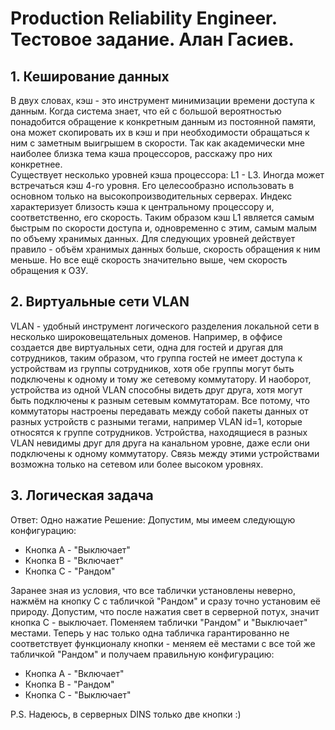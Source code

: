 # Production Reliability Engineer. Тестовое задание. Алан Гасиев.

## 1. Кеширование данных
В двух словах, кэш - это инструмент минимизации времени доступа к данным. Когда система знает, что ей с большой вероятностью понадобится обращение к конкретным данным из постоянной памяти, она может скопировать их в кэш и при необходимости обращаться к ним с заметным выигрышем в скорости. Так как академически мне наиболее близка тема кэша процессоров, расскажу про них конкретнее.  
Существует несколько уровней кэша процессора: L1 - L3. Иногда может встречаться кэш 4-го уровня. Его целесообразно использовать в основном только на высокопроизводительных серверах.
Индекс характеризует близость кэша к центральному процессору и, соответственно, его скорость. Таким образом кэш L1 является самым быстрым по скорости доступа и, одновременно с этим, самым малым по объему хранимых данных. Для следующих уровней действует правило - объём хранимых данных больше, скорость обращения к ним меньше. Но все ещё скорость значительно выше, чем скорость обращения к ОЗУ. 

## 2. Виртуальные сети VLAN
VLAN - удобный инструмент логического разделения локальной сети в несколько широковещательных доменов. 
Например, в оффисе создается две виртуальных сети, одна для гостей и другая для сотрудников, таким образом, что группа гостей не имеет доступа к устройствам из группы сотрудников, хотя обе группы могут быть подключены к одному и тому же сетевому коммутатору. И наоборот, устройства из одной VLAN способны видеть друг друга, хотя могут быть подключены к разным сетевым коммутаторам. Все потому, что коммутаторы настроены передавать между собой пакеты данных от разных устройств с разными тегами, например VLAN id=1, которые относятся к группе сотрудников. Устройства, находящиеся в разных VLAN невидимы друг для друга на канальном уровне, даже если они подключены к одному коммутатору. Связь между этими устройствами возможна только на сетевом или более высоком уровнях.
## 3. Логическая задача
Ответ: Одно нажатие
Решение: Допустим, мы имеем следующую конфигурацию:
- Кнопка A - "Выключает"
- Кнопка B - "Включает"
- Кнопка С - "Рандом"

Заранее зная из условия, что все таблички установлены неверно, нажмём на кнопку С с табличкой "Рандом" и сразу точно установим её природу. Допустим, что после нажатия свет в серверной потух, значит кнопка С - выключает. Поменяем таблички "Рандом" и "Выключает" местами. Теперь у нас только одна табличка гарантированно не соответствует функционалу кнопки - меняем её местами с все той же табличкой "Рандом" и получаем правильную конфигурацию:
- Кнопка А - "Включает"
- Кнопка В - "Рандом"
- Кнопка С - "Выключает"

P.S. Надеюсь, в серверных DINS только две кнопки :)
